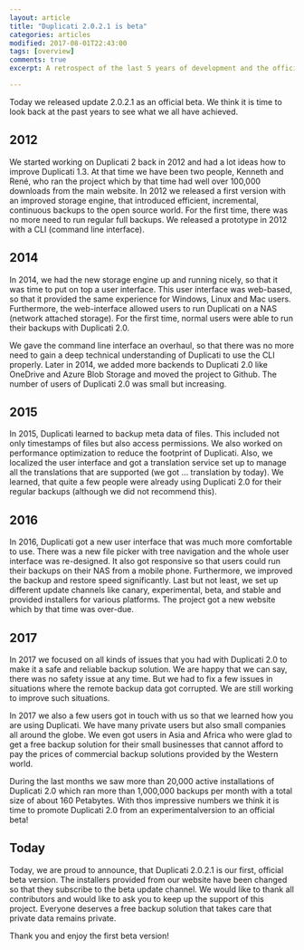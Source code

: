 ```yaml
---
layout: article
title: "Duplicati 2.0.2.1 is beta"
categories: articles
modified: 2017-08-01T22:43:00
tags: [overview]
comments: true
excerpt: A retrospect of the last 5 years of development and the official announcement. Duplicati 2.0.2.1 is an offical beta version.

---
```


Today we released update 2.0.2.1 as an official beta. We think it is time to look back at the past years to see what we all have achieved.

## 2012
We started working on Duplicati 2 back in 2012 and had a lot ideas how to improve Duplicati 1.3. At that time we have been two people, Kenneth and René, who ran the project which by that time had well over 100,000 downloads from the main website. In 2012 we released a first version with an improved storage engine, that introduced efficient, incremental, continuous backups to the open source world. For the first time, there was no more need to run regular full backups. We released a prototype in 2012 with a CLI (command line interface).

## 2014
In 2014, we had the new storage engine up and running nicely, so that it was time to put on top a user interface. This user interface was web-based, so that it provided the same experience for Windows, Linux and Mac users. Furthermore, the web-interface allowed users to run Duplicati on a NAS (network attached storage). For the first time, normal users were able to run their backups with Duplicati 2.0.

We gave the command line interface an overhaul, so that there was no more need to gain a deep technical understanding of Duplicati to use the CLI properly. Later in 2014, we added more backends to Duplicati 2.0 like OneDrive and Azure Blob Storage and moved the project to Github. The number of users of Duplicati 2.0 was small but increasing.

## 2015
In 2015, Duplicati learned to backup meta data of files. This included not only timestamps of files but also access permissions. We also worked on performance optimization to reduce the footprint of Duplicati. Also, we localized the user interface and got a translation service set up to manage all the translations that are supported (we got ... translation by today). We learned, that quite a few people were already using Duplicati 2.0 for their regular backups (although we did not recommend this).

## 2016
In 2016, Duplicati got a new user interface that was much more comfortable to use. There was a new file picker with tree navigation and the whole user interface was re-designed. It also got responsive so that users could run their backups on their NAS from a mobile phone. Furthermore, we improved the backup and restore speed significantly. Last but not least, we set up different update channels like canary, experimental, beta, and stable and provided installers for various platforms. The project got a new website which by that time was over-due.

## 2017
In 2017 we focused on all kinds of issues that you had with Duplicati 2.0 to make it a safe and reliable backup solution. We are happy that we can say, there was no safety issue at any time. But we had to fix a few issues in situations where the remote backup data got corrupted. We are still working to improve such situations. 

In 2017 we also a few users got in touch with us so that we learned how you are using Duplicati. We have many private users but also small companies all around the globe. We even got users in Asia and Africa who were glad to get a free backup solution for their small businesses that cannot afford to pay the prices of commercial backup solutions provided by the Western world.

During the last months we saw more than 20,000 active installations of Duplicati 2.0 which ran more than 1,000,000 backups per month with a total size of about 160 Petabytes. With thos impressive numbers we think it is time to promote Duplicati 2.0 from an experimentalversion to an official beta!

## Today
Today, we are proud to announce, that Duplicati 2.0.2.1 is our first, official beta version. The installers provided from our website have been changed so that they subscribe to the beta update channel. We would like to thank all contributors and would like to ask you to keep up the support of this project. Everyone deserves a free backup solution that takes care that private data remains private.

Thank you and enjoy the first beta version!

